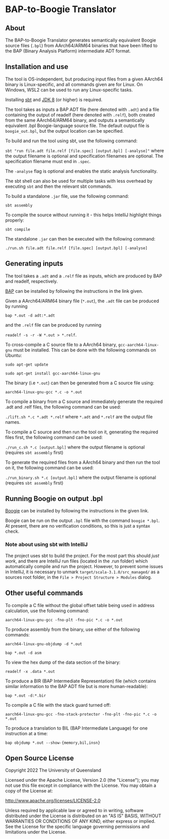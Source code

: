 # BAP-to-Boogie Translator

## About
The BAP-to-Boogie Translator generates semantically equivalent Boogie source files (`.bpl`) from AArch64/ARM64 binaries that have been lifted to the BAP (Binary Analysis Platform) intermediate ADT format. 

## Installation and use
The tool is OS-independent, but producing input files from a given AArch64 binary is Linux-specific, and all commands given are for Linux. On Windows, WSL2 can be used to run any Linux-specific tasks.

Installing [sbt](https://www.scala-sbt.org/download.html) and [JDK 8](https://openjdk.org/install/) (or higher) is required.

The tool takes as inputs a BAP ADT file (here denoted with `.adt`) and a file containing the output of readelf (here denoted with `.relf`), both created from the same AArch64/ARM64 binary, and outputs a semantically equivalent .bpl Boogie-language source file. The default output file is `boogie_out.bpl`, but the output location can be specified.

To build and run the tool using sbt, use the following command:

`sbt "run file.adt file.relf [file.spec] [output.bpl] [-analyse]"` where the output filename is optional and specification filenames are optional. The specification filename must end in `.spec`.

The `-analyse` flag is optional and enables the static analysis functionality.

The sbt shell can also be used for multiple tasks with less overhead by executing `sbt` and then the relevant sbt commands.

To build a standalone `.jar` file, use the following command:

`sbt assembly`

To compile the source without running it - this helps IntelliJ highlight things properly:

`sbt compile`

The standalone `.jar` can then be executed with the following command:

`./run.sh file.adt file.relf [file.spec] [output.bpl] [-analyse]`

## Generating inputs
The tool takes a `.adt` and a `.relf` file as inputs, which are produced by BAP and readelf, respectively.

[BAP](https://github.com/BinaryAnalysisPlatform/bap) can be installed by following the instructions in the link given.

Given a AArch64/ARM64 binary file (`*.out`), the `.adt` file can be produced by running

`bap *.out -d adt:*.adt`

and the `.relf` file can be produced by running

`readelf -s -r -W *.out > *.relf`.

To cross-compile a C source file to a AArch64 binary, `gcc-aarch64-linux-gnu` must be installed. This can be done with the following commands on Ubuntu:

`sudo apt-get update`

`sudo apt-get install gcc-aarch64-linux-gnu`

The binary (i.e `*.out`) can then be generated from a C source file using:

`aarch64-linux-gnu-gcc *.c -o *.out`

To compile a binary from a C source and immediately generate the required .adt and .relf files, the following command can be used:

`./lift.sh *.c *.adt *.relf` where `*.adt` and `*.relf` are the output file names.

To compile a C source and then run the tool on it, generating the required files first, the following command can be used:

`./run_c.sh *.c [output.bpl]` where the output filename is optional (requires `sbt assembly` first)

To generate the required files from a AArch64 binary and then run the tool on it, the following command can be used:

`./run_binary.sh *.c [output.bpl]` where the output filename is optional (requires `sbt assembly` first)

## Running Boogie on output .bpl

[Boogie](https://github.com/boogie-org/boogie#installation) can be installed by following the instructions in the given link.

Boogie can be run on the output `.bpl` file with the command `boogie *.bpl`. At present, there are no verification conditions, so this is just a syntax check.

### Note about using sbt with IntelliJ

The project uses sbt to build the project. For the most part this should *just work*, and there are IntelliJ run files (located in the .run folder) which automatically compile and run the project.
However, to prevent some issues in IntelliJ, it is necessary to unmark `target/scala-3.1.0/src_managed/` as a sources root folder, in the `File > Project Structure > Modules` dialog.

## Other useful commands 
To compile a C file without the global offset table being used in address calculation, use the following command:

`aarch64-linux-gnu-gcc -fno-plt -fno-pic *.c -o *.out`

To produce assembly from the binary, use either of the following commands:

`aarch64-linux-gnu-objdump -d *.out`

`bap *.out -d asm`

To view the hex dump of the data section of the binary:

`readelf -x .data *.out`

To produce a BIR (BAP Intermediate Representation) file (which contains similar information to the BAP ADT file but is more human-readable):

`bap *.out -d:*.bir`

To compile a C file with the stack guard turned off:

`aarch64-linux-gnu-gcc -fno-stack-protector -fno-plt -fno-pic *.c -o *.out`

To produce a translation to BIL (BAP Intermediate Language) for one instruction at a time:

`bap objdump *.out --show-{memory,bil,insn}`

## Open Source License

Copyright 2022 The University of Queensland

Licensed under the Apache License, Version 2.0 (the "License"); you may not use this file except in compliance with the License. You may obtain a copy of the License at:

   http://www.apache.org/licenses/LICENSE-2.0

Unless required by applicable law or agreed to in writing, software distributed under the License is distributed on an "AS IS" BASIS, WITHOUT WARRANTIES OR CONDITIONS OF ANY KIND, either express or implied. See the License for the specific language governing permissions and limitations under the License.
